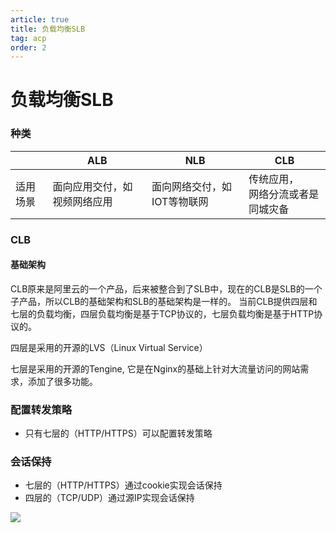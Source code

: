 ```yaml
---
article: true  
title: 负载均衡SLB 
tag: acp
order: 2
---
```


# 负载均衡SLB

### 种类

|      | ALB            | NLB             | CLB              |
|------|----------------|-----------------|------------------|
| 适用场景 | 面向应用交付，如视频网络应用 | 面向网络交付，如IOT等物联网 | 传统应用，<br/>网络分流或者是同城灾备 |


### CLB
#### 基础架构
CLB原来是阿里云的一个产品，后来被整合到了SLB中，现在的CLB是SLB的一个子产品，所以CLB的基础架构和SLB的基础架构是一样的。
当前CLB提供四层和七层的负载均衡，四层负载均衡是基于TCP协议的，七层负载均衡是基于HTTP协议的。

四层是采用的开源的LVS（Linux Virtual Service）

七层是采用的开源的Tengine, 它是在Nginx的基础上针对大流量访问的网站需求，添加了很多功能。







### 配置转发策略
- 只有七层的（HTTP/HTTPS）可以配置转发策略


### 会话保持
- 七层的（HTTP/HTTPS）通过cookie实现会话保持
- 四层的（TCP/UDP）通过源IP实现会话保持


![](https://golearning.oss-cn-shanghai.aliyuncs.com/obsidian扫码_搜索联合传播样式-标准色版.png)
